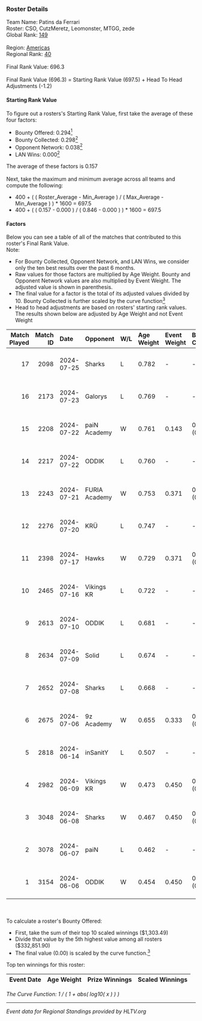 ### Roster Details<br />
Team Name: Patins da Ferrari<br />
Roster: CSO, CutzMeretz, Leomonster, MTGG, zede<br />
Global Rank: [149](../../standings_global_2024_09_26.md)<br />
<br />
Region: [Americas]( ../../standings_americas_2024_09_26.md)<br />
Regional Rank: [40]( ../../standings_americas_2024_09_26.md)<br />
<br />
Final Rank Value:  696.3<br />
<br />
Final Rank Value (696.3) = Starting Rank Value (697.5) + Head To Head Adjustments (-1.2)<br />

#### Starting Rank Value<br />
To figure out a rosters's Starting Rank Value, first take the average of these four factors:<br />
- Bounty Offered: 0.294[<sup>1</sup>](#table2)
- Bounty Collected: 0.298[<sup>2</sup>](#table1)
- Opponent Network: 0.038[<sup>2</sup>](#table1)
- LAN Wins: 0.000[<sup>2</sup>](#table1)

The average of these factors is 0.157<br />
<br />
Next, take the maximum and minimum average across all teams and compute the following:<br />
- 400 + ( ( Roster_Average - Min_Average ) / ( Max_Average - Min_Average ) ) * 1600 = 697.5
- 400 + ( ( 0.157 - 0.000 ) / ( 0.846 - 0.000 ) ) * 1600 = 697.5


#### Factors<br />
Below you can see a table of all of the matches that contributed to this roster's Final Rank Value.<br />
Note:<br />

- For Bounty Collected, Opponent Network, and LAN Wins, we consider only the ten best results over the past 6 months.
- Raw values for those factors are multiplied by Age Weight. Bounty and Opponent Network values are also multiplied by Event Weight. The adjusted value is shown in parenthesis.
- The final value for a factor is the total of its adjusted values divided by 10. Bounty Collected is further scaled by the curve function[<sup>3</sup>](#curveFunction)
- Head to head adjustments are based on rosters' starting rank values. The results shown below are adjusted by Age Weight and not Event Weight
<span id="table1"></span><br />


| Match Played | Match ID | Date       | Opponent      | W/L | Age Weight | Event Weight | Bounty Collected | Opponent Network | LAN Wins  | H2H Adj. | Roster                                  |
| -: | -: | :- | :- | :- | :- | :- | :- | :- | :- | -: | :- |
|           17 |     2098 | 2024-07-25 | Sharks        | L   | 0.782      | -            | -                | -                | -         |    -4.73 | CSO, CutzMeretz, Leomonster, MTGG, zede |
|           16 |     2173 | 2024-07-23 | Galorys       | L   | 0.769      | -            | -                | -                | -         |   -10.35 | CSO, CutzMeretz, Leomonster, MTGG, zede |
|           15 |     2208 | 2024-07-22 | paiN Academy  | W   | 0.761      | 0.143        | 0.000 (0.000)    | 0.000 (0.000)    | 0 (0.000) |     3.44 | CSO, CutzMeretz, Leomonster, MTGG, zede |
|           14 |     2217 | 2024-07-22 | ODDIK         | L   | 0.760      | -            | -                | -                | -         |    -3.27 | CSO, CutzMeretz, Leomonster, MTGG, zede |
|           13 |     2243 | 2024-07-21 | FURIA Academy | W   | 0.753      | 0.371        | 0.000 (0.000)    | 0.066 (0.018)    | 0 (0.000) |     6.11 | CSO, CutzMeretz, Leomonster, MTGG, zede |
|           12 |     2276 | 2024-07-20 | KRÜ           | L   | 0.747      | -            | -                | -                | -         |    -8.55 | CSO, CutzMeretz, Leomonster, MTGG, zede |
|           11 |     2398 | 2024-07-17 | Hawks         | W   | 0.729      | 0.371        | 0.007 (0.002)    | 0.034 (0.009)    | 0 (0.000) |     9.89 | CSO, CutzMeretz, Leomonster, MTGG, zede |
|           10 |     2465 | 2024-07-16 | Vikings KR    | L   | 0.722      | -            | -                | -                | -         |   -10.40 | CSO, CutzMeretz, Leomonster, MTGG, zede |
|            9 |     2613 | 2024-07-10 | ODDIK         | L   | 0.681      | -            | -                | -                | -         |    -3.08 | bsd, CSO, CutzMeretz, Leomonster, zede  |
|            8 |     2634 | 2024-07-09 | Solid         | L   | 0.674      | -            | -                | -                | -         |    -8.19 | bsd, CSO, CutzMeretz, Leomonster, zede  |
|            7 |     2652 | 2024-07-08 | Sharks        | L   | 0.668      | -            | -                | -                | -         |    -4.25 | bsd, CSO, CutzMeretz, Leomonster, zede  |
|            6 |     2675 | 2024-07-06 | 9z Academy    | W   | 0.655      | 0.333        | 0.000 (0.000)    | 0.049 (0.011)    | 0 (0.000) |     4.39 | bsd, CSO, CutzMeretz, Leomonster, zede  |
|            5 |     2818 | 2024-06-14 | inSanitY      | L   | 0.507      | -            | -                | -                | -         |    -4.34 | CutzMeretz, desh, Leomonster, roz, zede |
|            4 |     2982 | 2024-06-09 | Vikings KR    | W   | 0.473      | 0.450        | 0.004 (0.001)    | 0.370 (0.079)    | 0 (0.000) |     7.55 | CutzMeretz, desh, Leomonster, roz, zede |
|            3 |     3048 | 2024-06-08 | Sharks        | W   | 0.467      | 0.450        | 0.046 (0.010)    | 0.517 (0.109)    | 0 (0.000) |    12.34 | CutzMeretz, desh, Leomonster, roz, zede |
|            2 |     3078 | 2024-06-07 | paiN          | L   | 0.462      | -            | -                | -                | -         |    -0.15 | CutzMeretz, desh, Leomonster, roz, zede |
|            1 |     3154 | 2024-06-06 | ODDIK         | W   | 0.454      | 0.450        | 0.155 (0.032)    | 0.760 (0.155)    | 0 (0.000) |    12.39 | CutzMeretz, desh, Leomonster, roz, zede |

<br />
<span id="table2"></span><br />
To calculate a roster's Bounty Offered:<br />

- First, take the sum of their top 10 scaled winnings ($1,303.49)
- Divide that value by the 5th highest value among all rosters ($332,851.90)
- The final value (0.00) is scaled by the curve function.[<sup>3</sup>](#curveFunction)

Top ten winnings for this roster:<br />

| Event Date | Age Weight | Prize Winnings | Scaled Winnings |
| :- | -: | :- | :- |


<span id="curveFunction"></span>_The Curve Function: 1 / ( 1 + abs( log10( x ) ) )_<br />

---
_Event data for Regional Standings provided by HLTV.org_<br />

